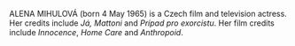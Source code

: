 ALENA MIHULOVÁ (born 4 May 1965) is a Czech film and television actress. Her credits include _Já, Mattoni_ and _Prípad pro exorcistu_. Her film credits include _Innocence_, _Home Care_ and _Anthropoid_.

